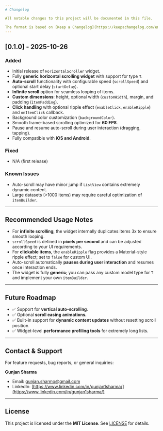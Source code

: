 ```yaml
---
# Changelog

All notable changes to this project will be documented in this file.

The format is based on [Keep a Changelog](https://keepachangelog.com/en/1.0.0/) and adheres to [Semantic Versioning](https://semver.org/).
---
```


## [0.1.0] - 2025-10-26

### Added

- Initial release of `HorizontalScroller` widget.
- Fully **generic horizontal scrolling widget** with support for type `T`.
- **Auto-scroll** functionality with configurable speed (`scrollSpeed`) and optional start delay (`startDelay`).
- **Infinite scroll** option for seamless looping of items.
- **Custom dimensions**: height, optional width (`customWidth`), margin, and padding (`itemPadding`).
- **Click handling** with optional ripple effect (`enableClick`, `enableRipple`) and `onItemClick` callback.
- Background color customization (`backgroundColor`).
- Smooth frame-based scrolling optimized for **60 FPS**.
- Pause and resume auto-scroll during user interaction (dragging, tapping).
- Fully compatible with **iOS and Android**.

### Fixed

- N/A (first release)

### Known Issues

- Auto-scroll may have minor jump if `ListView` contains extremely dynamic content.
- Large datasets (>1000 items) may require careful optimization of `itemBuilder`.

---

## Recommended Usage Notes

- For **infinite scrolling**, the widget internally duplicates items 3x to ensure smooth looping.
- `scrollSpeed` is defined in **pixels per second** and can be adjusted according to your UI requirements.
- For **clickable items**, the `enableRipple` flag provides a Material-style ripple effect; set to `false` for custom UI.
- Auto-scroll automatically **pauses during user interaction** and resumes once interaction ends.
- The widget is fully **generic**; you can pass any custom model type for `T` and implement your own `itemBuilder`.

---

## Future Roadmap

- ✅ Support for **vertical auto-scrolling**.
- ✅ Optional **scroll easing animations**.
- ✅ Built-in support for **dynamic content updates** without resetting scroll position.
- ✅ Widget-level **performance profiling tools** for extremely long lists.

---

## Contact & Support

For feature requests, bug reports, or general inquiries:

**Gunjan Sharma**

- Email: [gunjan.sharmo@gmail.com](mailto:gunjan.sharmo@gmail.com)
- LinkedIn: [https://www.linkedin.com/in/gunjan1sharma/](https://www.linkedin.com/in/gunjan1sharma/)

---

## License

This project is licensed under the **MIT License**. See [LICENSE](LICENSE) for details.
